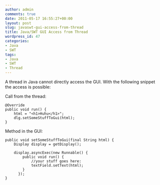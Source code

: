 ```yaml
---
author: admin
comments: true
date: 2011-05-17 16:55:27+00:00
layout: post
slug: javaswt-gui-access-from-thread
title: Java/SWT GUI Access from Thread
wordpress_id: 47
categories:
- Java
- SWT
tags:
- Java
- SWT
- Thread
---
```


A thread in Java cannot directly access the GUI. With the following snippet the access is possible:

Call from the thread:

    
    
    @Override
    public void run() {
    	html = "<h1>Huhu</h1>";
    	dlg.setSomeStuffToGui(html);	
    }
    



Method in the GUI:

    
    
    public void setSomeStuffToGui(final String html) {
    	Display display = getDisplay();
    	
    	display.asyncExec(new Runnable() {
            public void run() {
            	//your stuff goes here:
            	textField.setText(html);
            }
          });			
    }
    

